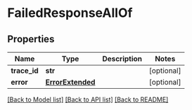 # FailedResponseAllOf


## Properties
Name | Type | Description | Notes
------------ | ------------- | ------------- | -------------
**trace_id** | **str** |  | [optional] 
**error** | [**ErrorExtended**](ErrorExtended.md) |  | [optional] 

[[Back to Model list]](../README.md#documentation-for-models) [[Back to API list]](../README.md#documentation-for-api-endpoints) [[Back to README]](../README.md)


